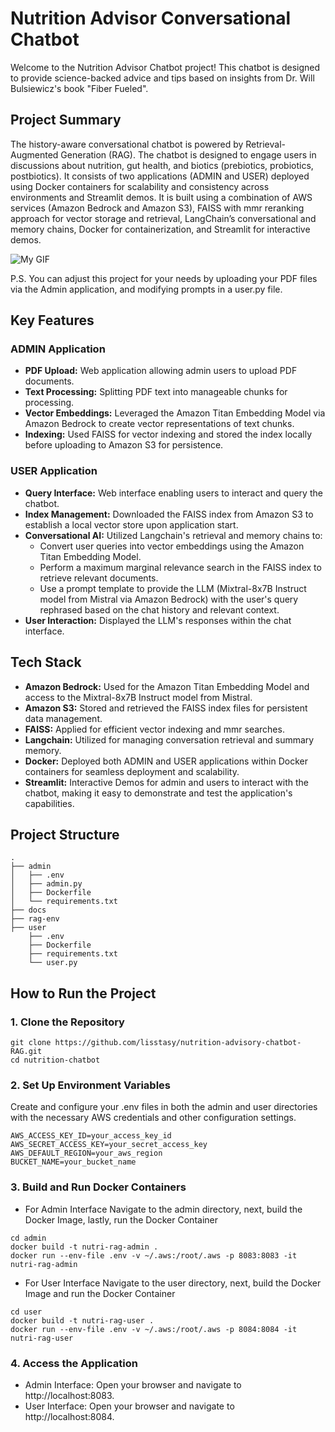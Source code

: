# Nutrition Advisor Conversational Chatbot

Welcome to the Nutrition Advisor Chatbot project! This chatbot is designed to provide science-backed advice and tips based on insights from Dr. Will Bulsiewicz's book "Fiber Fueled". 

## Project Summary

The history-aware conversational chatbot is powered by Retrieval-Augmented Generation (RAG). The chatbot is designed to engage users in discussions about nutrition, gut health, and biotics (prebiotics, probiotics, postbiotics). It consists of two applications (ADMIN and USER) deployed using Docker containers for scalability and consistency across environments and Streamlit demos. It is built using a combination of AWS services (Amazon Bedrock and Amazon S3), FAISS with mmr reranking approach for vector storage and retrieval, LangChain’s conversational and memory chains, Docker for containerization, and Streamlit for interactive demos.

![My GIF](https://raw.githubusercontent.com/lisstasy/nutrition-advisory-chatbot-RAG/main/images/streamlit-user-2024-07-18-10-07-29_out.gif)

P.S. You can adjust this project for your needs by uploading your PDF files via the Admin application, and modifying prompts in a user.py file.

## Key Features

### ADMIN Application

- **PDF Upload:** Web application allowing admin users to upload PDF documents.
- **Text Processing:** Splitting PDF text into manageable chunks for processing.
- **Vector Embeddings:** Leveraged the Amazon Titan Embedding Model via Amazon Bedrock to create vector representations of text chunks.
- **Indexing:** Used FAISS for vector indexing and stored the index locally before uploading to Amazon S3 for persistence.

### USER Application

- **Query Interface:** Web interface enabling users to interact and query the chatbot.
- **Index Management:** Downloaded the FAISS index from Amazon S3 to establish a local vector store upon application start.
- **Conversational AI:** Utilized Langchain's retrieval and memory chains to:
  - Convert user queries into vector embeddings using the Amazon Titan Embedding Model.
  - Perform a maximum marginal relevance search in the FAISS index to retrieve relevant documents.
  - Use a prompt template to provide the LLM (Mixtral-8x7B Instruct model from Mistral via Amazon Bedrock) with the user's query rephrased based on the chat history and relevant context.
- **User Interaction:** Displayed the LLM's responses within the chat interface.

## Tech Stack

- **Amazon Bedrock:** Used for the Amazon Titan Embedding Model and access to the Mixtral-8x7B Instruct model from Mistral.
- **Amazon S3:** Stored and retrieved the FAISS index files for persistent data management.
- **FAISS:** Applied for efficient vector indexing and mmr searches.
- **Langchain:** Utilized for managing conversation retrieval and summary memory.
- **Docker:** Deployed both ADMIN and USER applications within Docker containers for seamless deployment and scalability.
- **Streamlit:** Interactive Demos for admin and users to interact with the chatbot, making it easy to demonstrate and test the application's capabilities.


## Project Structure
```
.
├── admin
│   ├── .env
│   ├── admin.py
│   ├── Dockerfile
│   └── requirements.txt
├── docs
├── rag-env
├── user
    ├── .env
    ├── Dockerfile
    ├── requirements.txt
    └── user.py
```
    
## How to Run the Project

### 1. Clone the Repository

```
git clone https://github.com/lisstasy/nutrition-advisory-chatbot-RAG.git
cd nutrition-chatbot
```
### 2. Set Up Environment Variables
Create and configure your .env files in both the admin and user directories with the necessary AWS credentials and other configuration settings.

```
AWS_ACCESS_KEY_ID=your_access_key_id
AWS_SECRET_ACCESS_KEY=your_secret_access_key
AWS_DEFAULT_REGION=your_aws_region
BUCKET_NAME=your_bucket_name
```

### 3. Build and Run Docker Containers
- For Admin Interface
Navigate to the admin directory, next, build the Docker Image, lastly, run the Docker Container

```
cd admin
docker build -t nutri-rag-admin .
docker run --env-file .env -v ~/.aws:/root/.aws -p 8083:8083 -it nutri-rag-admin
```

- For User Interface
Navigate to the user directory, next, build the Docker Image and run the Docker Container

```
cd user
docker build -t nutri-rag-user .
docker run --env-file .env -v ~/.aws:/root/.aws -p 8084:8084 -it nutri-rag-user
```

### 4. Access the Application
- Admin Interface: Open your browser and navigate to http://localhost:8083.
- User Interface: Open your browser and navigate to http://localhost:8084.



